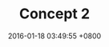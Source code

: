 ---
layout: project
title: Concept 2
category: Brand & Identity
project-slogan: Intelligent Integrated Advertising
work-head-image: http://placehold.it/1920x1000
client: Impressions Client
date: 2016-01-18 03:49:55 +0800
website: www.example.com
website-url: http://www.example.com
description: Impressions is an online advertising service that enables advertisers to reach their niche user-base in an integrated method in e-commerce platforms.

# Work Presentation 1
big-image: http://placehold.it/1280x600
big-image-alt: Impressions

# Work Presentation 2
work-presentation-2-title: The Brand
work-presentation-2-description: >
    Etiam sit amet fringilla lacus. Pellentesque suscipit ante at ullamcorper pulvinar neque porttitor.
work-presentation-2-image: http://placehold.it/700x500
work-presentation-2-image-alt: Brand

# Work Presentation 3
work-presentation-3-title: The Second Part
work-presentation-3-description: >
    Nulla efficitur nibh in augue ullamcorper porta nec ultricies arcu.
work-presentation-3-image: http://placehold.it/700x500
work-presentation-3-image-alt: The Second Part

# Progress
research: 90
design: 80
development: 85

# Latest (Add these part if you want it to show on latest works)
latest: false
latest-thumbnail: http://placehold.it/500x500
latest-thumbnail-alt: Concept 5
---